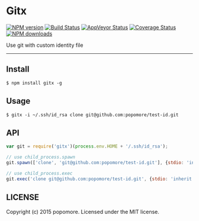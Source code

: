 # Gitx 

[![NPM version](https://img.shields.io/npm/v/gitx.svg)](https://npmjs.org/package/gitx)
[![Build Status](https://img.shields.io/travis/popomore/gitx.svg)](https://travis-ci.org/popomore/gitx)
[![AppVeyor Status](https://img.shields.io/appveyor/ci/popomore/gitx/master.svg)](https://ci.appveyor.com/project/popomore/gitx)
[![Coverage Status](https://img.shields.io/coveralls/popomore/gitx.svg)](https://coveralls.io/r/popomore/gitx)
[![NPM downloads](http://img.shields.io/npm/dm/gitx.svg)](https://npmjs.org/package/gitx)

Use git with custom identity file

---

## Install

```
$ npm install gitx -g
```

## Usage

```
$ gitx -i ~/.ssh/id_rsa clone git@github.com:popomore/test-id.git
```

## API

```js
var git = require('gitx')(process.env.HOME + '/.ssh/id_rsa');

// use child_process.spawn
git.spawn(['clone', 'git@github.com:popomore/test-id.git'], {stdio: 'inherit'});

// use child_process.exec
git.exec('clone git@github.com:popomore/test-id.git', {stdio: 'inherit'});
```

## LICENSE

Copyright (c) 2015 popomore. Licensed under the MIT license.
